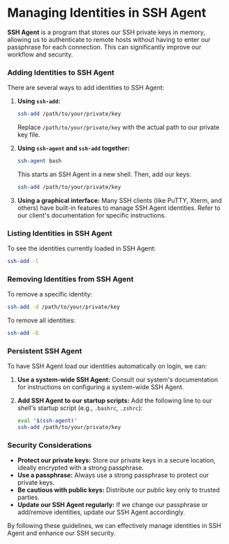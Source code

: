 # Managing Identities in SSH Agent

**SSH Agent** is a program that stores our SSH private keys in memory, allowing us to authenticate to remote hosts without having to enter our passphrase for each connection. This can significantly improve our workflow and security.

### Adding Identities to SSH Agent

There are several ways to add identities to SSH Agent:

1. **Using `ssh-add`:**
   ```bash
   ssh-add /path/to/your/private/key
   ```
   Replace `/path/to/your/private/key` with the actual path to our private key file.

2. **Using `ssh-agent` and `ssh-add` together:**
   ```bash
   ssh-agent bash
   ```
   This starts an SSH Agent in a new shell. Then, add our keys:
   ```bash
   ssh-add /path/to/your/private/key
   ```

3. **Using a graphical interface:**
   Many SSH clients (like PuTTY, Xterm, and others) have built-in features to manage SSH Agent identities. Refer to our client's documentation for specific instructions.

### Listing Identities in SSH Agent

To see the identities currently loaded in SSH Agent:
```bash
ssh-add -l
```

### Removing Identities from SSH Agent

To remove a specific identity:
```bash
ssh-add -d /path/to/your/private/key
```

To remove all identities:
```bash
ssh-add -D
```

### Persistent SSH Agent

To have SSH Agent load our identities automatically on login, we can:

1. **Use a system-wide SSH Agent:**
   Consult our system's documentation for instructions on configuring a system-wide SSH Agent.

2. **Add SSH Agent to our startup scripts:**
   Add the following line to our shell's startup script (e.g., `.bashrc`, `.zshrc`):
   ```bash
   eval "$(ssh-agent)"
   ssh-add /path/to/your/private/key
   ```

### Security Considerations

* **Protect our private keys:** Store our private keys in a secure location, ideally encrypted with a strong passphrase.
* **Use a passphrase:** Always use a strong passphrase to protect our private keys.
* **Be cautious with public keys:** Distribute our public key only to trusted parties.
* **Update our SSH Agent regularly:** If we change our passphrase or add/remove identities, update our SSH Agent accordingly.

By following these guidelines, we can effectively manage identities in SSH Agent and enhance our SSH security.
